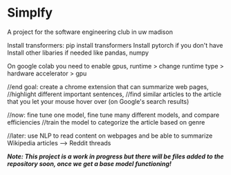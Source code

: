 # Simplfy
A project for the software engineering club in uw madison

Install transformers: 
pip install transformers
Install pytorch if you don't have
Install other libaries if needed like pandas, numpy

On google colab you need to enable gpus, runtime > change runtime type > hardware accelerator > gpu

//end goal: create a chrome extension that can summarize web pages, 
      //highlight different important sentences,
      //find similar articles to the article that you let your mouse hover over (on Google's search results)
      
//now: fine tune one model, fine tune many different models, and compare efficiencies
      //train the model to categorize the article based on genre
      
//later: use NLP to read content on webpages and be able to summarize Wikipedia articles --> Reddit threads

***Note: This project is a work in progress but there will be files added to the repository soon, once we get a base model functioning!***
